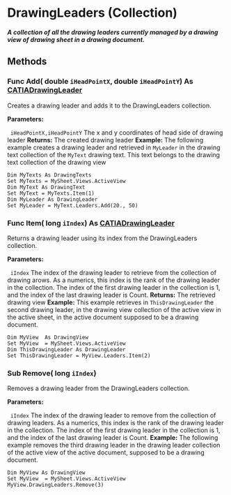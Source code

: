 # DrawingLeaders (Collection)

**_A collection of all the drawing leaders currently managed by a drawing view of drawing sheet in a drawing document._**

## Methods

### Func **Add**( double  `iHeadPointX`,  double  `iHeadPointY`) As [CATIADrawingLeader](../DraftingInterfaces/interface_DrawingLeader_35465.md)

Creates a drawing leader and adds it to the DrawingLeaders collection.

**Parameters:**

` iHeadPointX,iHeadPointY`      The x and y coordinates of head side of drawing leader
**Returns:**      The created drawing leader  **Example:**      The following example creates a drawing leader and retrieved in `MyLeader` in the drawing text collection of the `MyText` drawing text. This text belongs to the drawing text collection of the drawing view

```VBScript
Dim MyTexts As DrawingTexts
Set MyTexts = MySheet.Views.ActiveView
Dim MyText As DrawingText
Set MyText = MyTexts.Item(1)
Dim MyLeader As DrawingLeader
Set MyLeader = MyText.Leaders.Add(20., 50)

```

### Func **Item**( long  `iIndex`) As [CATIADrawingLeader](../DraftingInterfaces/interface_DrawingLeader_35465.md)

Returns a drawing leader using its index from the DrawingLeaders collection.

**Parameters:**

` iIndex`      The index of the drawing leader to retrieve from the collection of drawing arows. As a numerics, this index is the rank of the drawing leader in the collection. The index of the first drawing leader in the collection is 1, and the index of the last drawing leader is Count.
**Returns:**      The retrieved drawing view  **Example:**      This example retrieves in `ThisDrawingLeader` the second drawing leader, in the drawing view collection of the active view in the active sheet, in the active document supposed to be a drawing document.

```VBScript
Dim MyView  As DrawingView
Set MyView  = MySheet.Views.ActiveView
Dim ThisDrawingLeader As DrawingLeader
Set ThisDrawingLeader = MyView.Leaders.Item(2)

```

### Sub **Remove**( long  `iIndex`)

Removes a drawing leader from the DrawingLeaders collection.

**Parameters:**

` iIndex`      The index of the drawing leader to remove from the collection of drawing leaders. As a numerics, this index is the rank of the drawing leader in the collection. The index of the first drawing leader in the collection is 1, and the index of the last drawing leader is Count.  **Example:**      The following example removes the third drawing leader in the drawing leader collection of the active view of the active document, supposed to be a drawing document.

```VBScript
Dim MyView As DrawingView
Set MyView  = MySheet.Views.ActiveView
MyView.DrawingLeaders.Remove(3)

```
